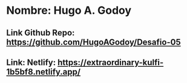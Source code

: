 # Nombre: Hugo A. Godoy
## Link Github Repo: https://github.com/HugoAGodoy/Desafio-05
## Link: Netlify: https://extraordinary-kulfi-1b5bf8.netlify.app/
